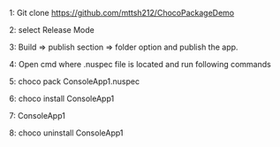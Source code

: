 1: Git clone https://github.com/mttsh212/ChocoPackageDemo

2: select Release Mode

3: Build => publish section => folder option and publish the app.

4: Open cmd where .nuspec file is located and run following commands

5: choco pack ConsoleApp1.nuspec

6: choco install ConsoleApp1

7: ConsoleApp1

8: choco uninstall ConsoleApp1
